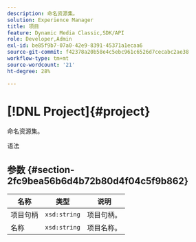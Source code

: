 ```yaml
---
description: 命名资源集。
solution: Experience Manager
title: 项目
feature: Dynamic Media Classic,SDK/API
role: Developer,Admin
exl-id: be85f9b7-07a0-42e9-8391-45371a1ecaa6
source-git-commit: f42378a20b58e4c5ebc961c6526d7cecabc2ae38
workflow-type: tm+mt
source-wordcount: '21'
ht-degree: 28%

---
```


# [!DNL Project]{#project}

命名资源集。

语法

## 参数 {#section-2fc9bea56b6d4b72b80d4f04c5f9b862}

| 名称 | 类型 | 说明 |
|---|---|---|
| 项目句柄 | `xsd:string` | 项目句柄。 |
| 名称 | `xsd:string` | 项目名称。 |
